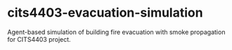 # cits4403-evacuation-simulation
Agent-based simulation of building fire evacuation with smoke propagation for CITS4403 project.
